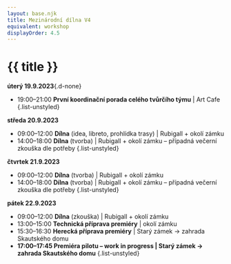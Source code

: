 ```yaml
---
layout: base.njk
title: Mezinárodní dílna V4
equivalent: workshop
displayOrder: 4.5
---
```


# {{ title }}

**<time datetime="2023-09-19">úterý 19.9.2023</time>**{.d-none}
- 19:00–21:00 **První koordinační porada celého tvůrčího týmu** | Art Cafe
{.list-unstyled}

**<time datetime="2023-09-20">středa 20.9.2023</time>**
- 09:00–12:00 **Dílna** (idea, libreto, prohlídka trasy) | Rubigall + okolí zámku
- 14:00–18:00 **Dílna** (tvorba) | Rubigall + okolí zámku – případná večerní zkouška dle potřeby
{.list-unstyled}

**<time datetime="2023-09-21">čtvrtek 21.9.2023</time>**
- 09:00–12:00 **Dílna** (tvorba) | Rubigall + okolí zámku
- 14:00–18:00 **Dílna** (tvorba) | Rubigall + okolí zámku – případná večerní zkouška dle potřeby
{.list-unstyled}

**<time datetime="2023-09-22">pátek 22.9.2023</time>**
- 09:00–12:00 **Dílna** (zkouška) | Rubigall + okolí zámku
- 13:00–15:00 **Technická příprava premiéry** | okolí zámku
- 15:30–16:30 **Herecká příprava premiéry** | Starý zámek → zahrada Skautského domu
- **17:00–17:45 Premiéra pilotu – work in progress | Starý zámek → zahrada Skautského domu**
{.list-unstyled}
